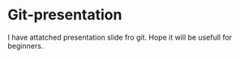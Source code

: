 # Git-presentation
I have attatched presentation slide fro git. Hope it will be usefull for beginners.
